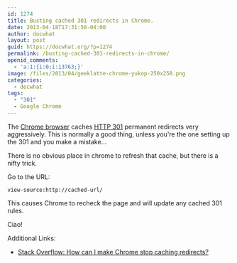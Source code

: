 ```yaml
---
id: 1274
title: Busting cached 301 redirects in Chrome.
date: 2013-04-18T17:31:50-04:00
author: docwhat
layout: post
guid: https://docwhat.org/?p=1274
permalink: /busting-cached-301-redirects-in-chrome/
openid_comments:
  - 'a:1:{i:0;i:13763;}'
image: /files/2013/04/geeklatte-chrome-yukop-250x250.png
categories:
  - docwhat
tags:
  - "301"
  - Google Chrome
---
```

<p>The <a href="http://www.google.com/chrome/">Chrome browser</a> caches <a href="http://en.wikipedia.org/wiki/HTTP_301">HTTP 301</a> permanent redirects very aggressively.  This is normally a good thing, unless you're the one setting up the 301 and you make a mistake...</p>

<p>There is no obvious place in chrome to refresh that cache, but there is a nifty trick.</p>

<p>Go to the URL:</p>

<pre><code>view-source:http://cached-url/
</code></pre>

<p>This causes Chrome to recheck the page and will update any cached 301 rules.</p>

<p>Ciao!<!--more--></p>

<p>Additional Links:</p>

<ul>
<li><a href="http://superuser.com/questions/304589/how-can-i-make-chrome-stop-caching-redirects">Stack Overflow: How can I make Chrome stop caching redirects?</a></li>
</ul>
